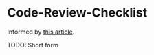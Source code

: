 # Code-Review-Checklist

Informed by [this article](https://google.github.io/eng-practices/review/).


TODO: Short form

